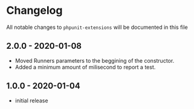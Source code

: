 # Changelog

All notable changes to `phpunit-extensions` will be documented in this file

## 2.0.0 - 2020-01-08

- Moved Runners parameters to the beggining of the constructor.
- Added a minimum amount of milisecond to report a test.

## 1.0.0 - 2020-01-04

- initial release
